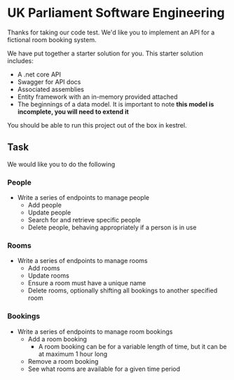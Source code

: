# UK Parliament Software Engineering
Thanks for taking our code test. We'd like you to implement an API for a fictional room booking system. 

We have put together a starter solution for you. This starter solution includes:
* A .net core API
* Swagger for API docs
* Associated assemblies
* Entity framework with an in-memory provided attached
* The beginnings of a data model. It is important to note **this model is incomplete, you will need to extend it**

You should be able to run this project out of the box in kestrel. 

## Task
We would like you to do the following
### People
* Write a series of endpoints to manage people
    * Add people        
    * Update people
    * Search for and retrieve specific people
    * Delete people, behaving appropriately if a person is in use
### Rooms
* Write a series of endpoints to manage rooms
    * Add rooms
    * Update rooms
    * Ensure a room must have a unique name
    * Delete rooms, optionally shifting all bookings to another specified room
### Bookings
* Write a series of endpoints to manage room bookings
    * Add a room booking 
        * A room booking can be for a variable length of time, but it can be at maximum 1 hour long
    * Remove a room booking
    * See what rooms are available for a given time period